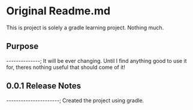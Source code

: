 # Original Readme.md

This is project is solely a gradle learning project. Nothing much.

## Purpose

--------------;
It will be ever changing. Until I find anything good to use it for,
theres nothing useful that should come of it!

## 0.0.1 Release Notes

----------------------;
Created the project using gradle.
